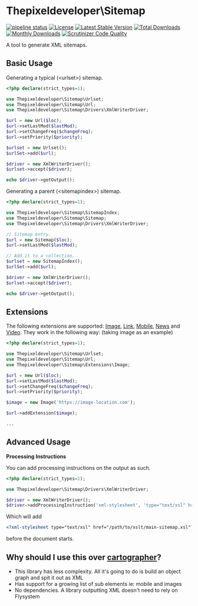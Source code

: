 Thepixeldeveloper\Sitemap
=========================

[![pipeline status](https://gitlab.com/thepixeldeveloper/sitemap/badges/master/pipeline.svg)](https://gitlab.com/thepixeldeveloper/sitemap/commits/master)
[![License](https://poser.pugx.org/thepixeldeveloper/sitemap/license)](https://packagist.org/packages/thepixeldeveloper/sitemap)
[![Latest Stable Version](https://poser.pugx.org/thepixeldeveloper/sitemap/v/stable)](https://packagist.org/packages/thepixeldeveloper/sitemap)
[![Total Downloads](https://poser.pugx.org/thepixeldeveloper/sitemap/downloads)](https://packagist.org/packages/thepixeldeveloper/sitemap)
[![Monthly Downloads](https://poser.pugx.org/thepixeldeveloper/sitemap/d/monthly)](https://packagist.org/packages/thepixeldeveloper/sitemap)
[![Scrutinizer Code Quality](https://scrutinizer-ci.com/g/ThePixelDeveloper/Sitemap/badges/quality-score.png?b=master)](https://scrutinizer-ci.com/g/ThePixelDeveloper/Sitemap/?branch=master)

A tool to generate XML sitemaps.

Basic Usage
-----

Generating a typical (\<urlset\>) sitemap.

``` php
<?php declare(strict_types=1);

use Thepixeldeveloper\Sitemap\Urlset;
use Thepixeldeveloper\Sitemap\Url;
use Thepixeldeveloper\Sitemap\Drivers\XmlWriterDriver;

$url = new Url($loc);
$url->setLastMod($lastMod);
$url->setChangeFreq($changeFreq);
$url->setPriority($priority);

$urlset = new Urlset();
$urlSet->add($url);

$driver = new XmlWriterDriver();
$urlset->accept($driver);

echo $driver->getOutput();
```

Generating a parent (\<sitemapindex\>) sitemap.

``` php
<?php declare(strict_types=1);

use Thepixeldeveloper\Sitemap\SitemapIndex;
use Thepixeldeveloper\Sitemap\Sitemap;
use Thepixeldeveloper\Sitemap\Drivers\XmlWriterDriver;

// Sitemap entry.
$url = new Sitemap($loc);
$url->setLastMod($lastMod);

// Add it to a collection.
$urlset = new SitemapIndex();
$urlSet->add($url);

$driver = new XmlWriterDriver();
$urlset->accept($driver);

echo $driver->getOutput();
```

Extensions
----------

The following extensions are supported: [Image](), [Link](), [Mobile](), [News]() and [Video]().
They work in the following way: (taking image as an example)

``` php
<?php declare(strict_types=1);

use Thepixeldeveloper\Sitemap\Urlset;
use Thepixeldeveloper\Sitemap\Url;
use Thepixeldeveloper\Sitemap\Extensions\Image;

$url = new Url($loc);
$url->setLastMod($lastMod);
$url->setChangeFreq($changeFreq);
$url->setPriority($priority);

$image = new Image('https://image-location.com');

$url->addExtension($image);

...
```

Advanced Usage
--------------

**Processing Instructions**

You can add processing instructions on the output as such.

```php
<?php declare(strict_types=1);

use Thepixeldeveloper\Sitemap\Drivers\XmlWriterDriver;

$driver = new XmlWriterDriver();
$driver->addProcessingInstruction('xml-stylesheet', 'type="text/xsl" href="/path/to/xslt/main-sitemap.xsl"');
```

Which will add 

``` xml
<?xml-stylesheet type="text/xsl" href="/path/to/xslt/main-sitemap.xsl"?>
```

before the document starts.

Why should I use this over [cartographer](https://github.com/tackk/cartographer)?
----

* This library has less complexity. All it's going to do is build an object graph and spit it out as XML
* Has support for a growing list of sub elements ie: mobile and images
* No dependencies. A library outputting XML doesn't need to rely on Flysystem
